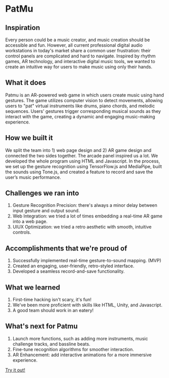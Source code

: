 # PatMu

## Inspiration
Every person could be a music creator, and music creation should be accessible and fun. However, all current professional digital audio workstations in today's market share a common user frustration: their control panels are complicated and hard to navigate. Inspired by rhythm games, AR technology, and interactive digital music tools, we wanted to create an intuitive way for users to make music using only their hands.

## What it does
Patmu is an AR-powered web game in which users create music using hand gestures. The game utilizes computer vision to detect movements, allowing users to "pat" virtual instruments like drums, piano chords, and melodic sequences. Users' gestures trigger corresponding musical sounds as they interact with the game, creating a dynamic and engaging music-making experience.

## How we built it
We split the team into 1) web page design and 2) AR game design and connected the two sides together. The arcade panel inspired us a lot. We developed the whole program using HTML and Javascript. In the process, we set up the gesture recognition using TensorFlow.js and MediaPipe, built the sounds using Tone.js, and created a feature to record and save the user’s music performance.

## Challenges we ran into
1. Gesture Recognition Precision: there's always a minor delay between input gesture and output sound.
2. Web Integration: we tried a lot of times embedding a real-time AR game into a web page.
3. UIUX Optimization: we tried a retro aesthetic with smooth, intuitive controls.

## Accomplishments that we're proud of
1. Successfully implemented real-time gesture-to-sound mapping. (MVP)
2. Created an engaging, user-friendly, retro-styled interface.
3. Developed a seamless record-and-save functionality.

## What we learned
1. First-time hacking isn't scary, it's fun!
2. We've been more proficient with skills like HTML, Unity, and Javascript.
3. A good team should work in an eatery!

## What's next for Patmu
1. Launch more functions, such as adding more instruments, music challenge tracks, and bassline beats.
2. Fine-tune recognition algorithms for smoother interaction.
3. AR Enhancement: add interactive animations for a more immersive experience.

[Try it out!](pub-music.github.io)

